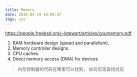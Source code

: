 ```yaml
---
title: Memory
date: 2018-04-19 18:09:37
tags: sys
---
```

https://people.freebsd.org/~lstewart/articles/cpumemory.pdf

1. RAM hardware design (speed and parallelism).
2. Memory controller designs.
3. CPU caches.
4. Direct memory access (DMA) for devices

> 内存控制器的代码在哪里可以找到， 如何实现查找对应
